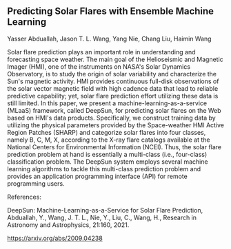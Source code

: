 ## Predicting Solar Flares with Ensemble Machine Learning<br>
<p>Yasser Abduallah, Jason T. L. Wang, Yang Nie, Chang Liu, Haimin Wang</p>
<p>Solar flare prediction plays an important role in understanding and forecasting space weather. The main goal of the Helioseismic and Magnetic Imager (HMI), one of the instruments on NASA's Solar Dynamics Observatory, is to study the origin of solar variability and characterize the Sun's magnetic activity. HMI provides continuous full-disk observations of the solar vector magnetic field with high cadence data that lead to reliable predictive capability; yet, solar flare prediction effort utilizing these data is still limited. In this paper, we present a machine-learning-as-a-service (MLaaS) framework, called DeepSun, for predicting solar flares on the Web based on HMI's data products. Specifically, we construct training data by utilizing the physical parameters provided by the Space-weather HMI Active Region Patches (SHARP) and categorize solar flares into four classes, namely B, C, M, X, according to the X-ray flare catalogs available at the National Centers for Environmental Information (NCEI). Thus, the solar flare prediction problem at hand is essentially a multi-class (i.e., four-class) classification problem. The DeepSun system employs several machine learning algorithms to tackle this multi-class prediction problem and provides an application programming interface (API) for remote programming users.</p>
<p>References:</p>
<p>DeepSun: Machine-Learning-as-a-Service for Solar Flare Prediction, Abduallah, Y., Wang, J. T. L., Nie, Y., Liu, C., Wang, H., Research in Astronomy and Astrophysics, 21:160, 2021.
<p><a href="https://arxiv.org/abs/2009.04238" target="blank">https://arxiv.org/abs/2009.04238</a>
